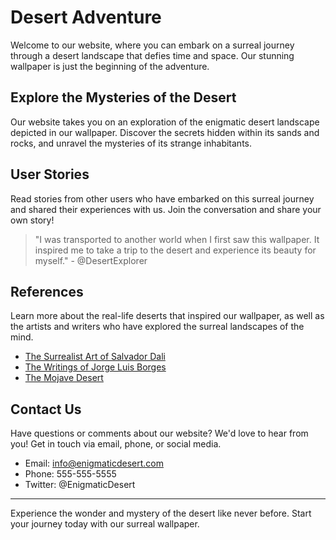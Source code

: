 <!--font:Montserrat-->

# Desert Adventure

Welcome to our website, where you can embark on a surreal journey through a desert landscape that defies time and space. Our stunning wallpaper is just the beginning of the adventure.

## Explore the Mysteries of the Desert

Our website takes you on an exploration of the enigmatic desert landscape depicted in our wallpaper. Discover the secrets hidden within its sands and rocks, and unravel the mysteries of its strange inhabitants.

## User Stories

Read stories from other users who have embarked on this surreal journey and shared their experiences with us. Join the conversation and share your own story!

> "I was transported to another world when I first saw this wallpaper. It inspired me to take a trip to the desert and experience its beauty for myself." - @DesertExplorer

## References

Learn more about the real-life deserts that inspired our wallpaper, as well as the artists and writers who have explored the surreal landscapes of the mind.

- [The Surrealist Art of Salvador Dali](#)
- [The Writings of Jorge Luis Borges](#)
- [The Mojave Desert](#)

## Contact Us

Have questions or comments about our website? We'd love to hear from you! Get in touch via email, phone, or social media.

- Email: info@enigmaticdesert.com
- Phone: 555-555-5555
- Twitter: @EnigmaticDesert

---

Experience the wonder and mystery of the desert like never before. Start your journey today with our surreal wallpaper.

<!--

Write me content for website with wallpaper which alt text is:

"A surreal interpretation of a desert landscape"

The name/title of the page should not be 1:1 copy of the alt text but rather a real content of the website which is using this wallpaper.

- Use markdown format 
- Start with heading
- Heading should be short and concise
- The content should look like a real website 
- The website should not be about the wallpaper, wallpaper is just a related background
- Heading should be contain work "wallpaper" or "background"
- Include real sections like references, contact, user stories, etc. use things relevant to the page purpose.
- Feel free to use structure like headings, bullets, numbering, blockquotes, paragraphs, horizontal lines, etc.
- You can use formatting like bold or _italic_
- You can include UTF-8 emojis
- Links should be only #hash anchors (and you can refer to the document itself)
- Do not include images


---


# The Enigmatic Desert: A Surreal Journey Through Time and Space

Welcome to our website, where you can embark on a surreal journey through a desert landscape that defies time and space. Our stunning wallpaper is just the beginning of the adventure.

## Explore the Mysteries of the Desert

Our website takes you on an exploration of the enigmatic desert landscape depicted in our wallpaper. Discover the secrets hidden within its sands and rocks, and unravel the mysteries of its strange inhabitants.

## User Stories

Read stories from other users who have embarked on this surreal journey and shared their experiences with us. Join the conversation and share your own story!

> "I was transported to another world when I first saw this wallpaper. It inspired me to take a trip to the desert and experience its beauty for myself." - @DesertExplorer

## References

Learn more about the real-life deserts that inspired our wallpaper, as well as the artists and writers who have explored the surreal landscapes of the mind.

- [The Surrealist Art of Salvador Dali](#)
- [The Writings of Jorge Luis Borges](#)
- [The Mojave Desert](#)

## Contact Us

Have questions or comments about our website? We'd love to hear from you! Get in touch via email, phone, or social media.

- Email: info@enigmaticdesert.com
- Phone: 555-555-5555
- Twitter: @EnigmaticDesert

---

Experience the wonder and mystery of the desert like never before. Start your journey today with our surreal wallpaper.


---


Write me a Google font which is best fitting for the website.

Pick from the list:
- Dancing Script
- Cinzel Decorative
- Montserrat
- Poppins
- Lato
- Orbitron
- Cinzel
- Exo 2
- Alegreya
- Raleway
- Lobster
- Inter
- Roboto
- Futura
- Playfair Display
- Cormorant Garamond
- IBM Plex Sans
- Open Sans
- Cabin
- Barlow Condensed
- Great Vibes
- Creepster


Write just the font name nothing else.


---


Montserrat

-->
